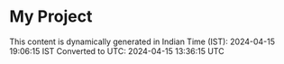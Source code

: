 # My Project

This content is dynamically generated in Indian Time (IST): 2024-04-15 19:06:15 IST
Converted to UTC: 2024-04-15 13:36:15 UTC
